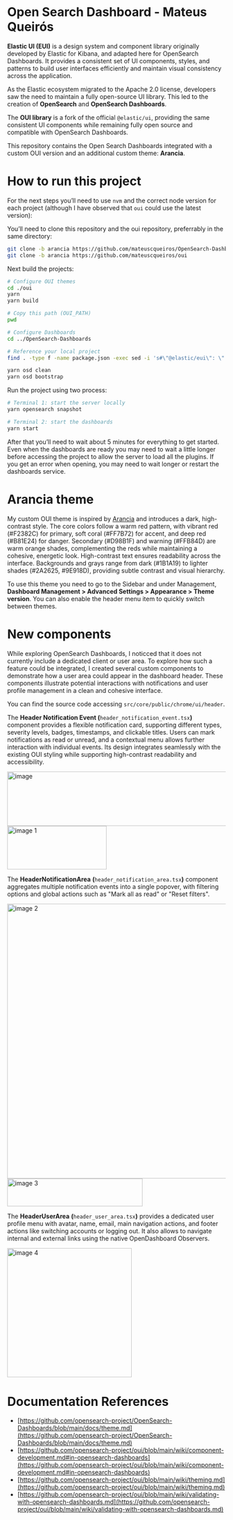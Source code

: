 # Open Search Dashboard - Mateus Queirós

**Elastic UI (EUI)** is a design system and component library originally developed by Elastic for Kibana, and adapted here for OpenSearch Dashboards. It provides a consistent set of UI components, styles, and patterns to build user interfaces efficiently and maintain visual consistency across the application.

As the Elastic ecosystem migrated to the Apache 2.0 license, developers saw the need to maintain a fully open-source UI library. This led to the creation of **OpenSearch** and **OpenSearch Dashboards**.

The **OUI library** is a fork of the official `@elastic/ui`, providing the same consistent UI components while remaining fully open source and compatible with OpenSearch Dashboards.

This repository contains the Open Search Dashboards integrated with a custom OUI version and an additional custom theme: **Arancia**.

# How to run this project

For the next steps you’ll need to use `nvm` and the correct node version for each project (although I have observed that `oui` could use the latest version):

You’ll need to clone this repository and the oui repository, preferrably in the same directory:

```bash
git clone -b arancia https://github.com/mateuscqueiros/OpenSearch-Dashboards
git clone -b arancia https://github.com/mateuscqueiros/oui
```

Next build the projects:

```bash
# Configure OUI themes
cd ./oui
yarn
yarn build

# Copy this path (OUI_PATH)
pwd

# Configure Dashboards
cd ../OpenSearch-Dashboards

# Reference your local project
find . -type f -name package.json -exec sed -i 's#\"@elastic/eui\": \".*\"#\"@elastic/eui\": \"file:/c/Users/Usuario/Documents/.work/personal/oui\"#g' {} \;

yarn osd clean
yarn osd bootstrap
```

Run the project using two process:

```bash
# Terminal 1: start the server locally
yarn opensearch snapshot

# Terminal 2: start the dashboards
yarn start
```

After that you’ll need to wait about 5 minutes for everything to get started. Even when the dashboards are ready you may need to wait a little longer before accessing the project to allow the server to load all the plugins. If you get an error when opening, you may need to wait longer or restart the dashboards service.

# Arancia theme

My custom OUI theme is inspired by [Arancia](https://arancia.ca/) and introduces a dark, high-contrast style. The core colors follow a warm red pattern, with vibrant red (#F2382C) for primary, soft coral (#FF7B72) for accent, and deep red (#B81E24) for danger. Secondary (#D98B1F) and warning (#FFB84D) are warm orange shades, complementing the reds while maintaining a cohesive, energetic look. High-contrast text ensures readability across the interface. Backgrounds and grays range from dark (#1B1A19) to lighter shades (#2A2625, #9E918D), providing subtle contrast and visual hierarchy.

To use this theme you need to go to the Sidebar and under Management, **Dashboard Management > Advanced Settings > Appearance > Theme version**. You can also enable the header menu item to quickly switch between themes.

# New components

While exploring OpenSearch Dashboards, I noticced that it does not currently include a dedicated client or user area. To explore how such a feature could be integrated, I created several custom components to demonstrate how a user area could appear in the dashboard header. These components illustrate potential interactions with notifications and user profile management in a clean and cohesive interface.

You can find the source code accessing `src/core/public/chrome/ui/header`.

The **Header Notification Event (**`header_notification_event.tsx`**)** component provides a flexible notification card, supporting different types, severity levels, badges, timestamps, and clickable titles. Users can mark notifications as read or unread, and a contextual menu allows further interaction with individual events. Its design integrates seamlessly with the existing OUI styling while supporting high-contrast readability and accessibility.

<img width="565" height="125" alt="image" src="https://github.com/user-attachments/assets/3b4b3d07-2ebf-4b50-9c87-0b80155cb365" />

<img width="229" height="100" alt="image 1" src="https://github.com/user-attachments/assets/285b6579-4291-4865-9f2a-fe1003d6e97a" />


The **HeaderNotificationArea** **(**`header_notification_area.tsx`**)** component aggregates multiple notification events into a single popover, with filtering options and global actions such as "Mark all as read" or "Reset filters".

<img width="1058" height="632" alt="image 2" src="https://github.com/user-attachments/assets/98d04336-9bfb-4792-b6c4-4cad1b3ff3c0" />

<img width="312" height="64" alt="image 3" src="https://github.com/user-attachments/assets/5b26e3c8-2581-4d41-a652-f739b517a979" />

The **HeaderUserArea** **(**`header_user_area.tsx`**)** provides a dedicated user profile menu with avatar, name, email, main navigation actions, and footer actions like switching accounts or logging out. It also allows to navigate internal and external links using the native OpenDashboard Observers.

<img width="287" height="297" alt="image 4" src="https://github.com/user-attachments/assets/5be1e199-84ee-4d5d-bafd-6fef7064c446" />

# Documentation References

- [https://github.com/opensearch-project/OpenSearch-Dashboards/blob/main/docs/theme.md](https://github.com/opensearch-project/OpenSearch-Dashboards/blob/main/docs/theme.md)
- [https://github.com/opensearch-project/oui/blob/main/wiki/component-development.md#in-opensearch-dashboards](https://github.com/opensearch-project/oui/blob/main/wiki/component-development.md#in-opensearch-dashboards)
- [https://github.com/opensearch-project/oui/blob/main/wiki/theming.md](https://github.com/opensearch-project/oui/blob/main/wiki/theming.md)
- [https://github.com/opensearch-project/oui/blob/main/wiki/validating-with-opensearch-dashboards.md](https://github.com/opensearch-project/oui/blob/main/wiki/validating-with-opensearch-dashboards.md)
